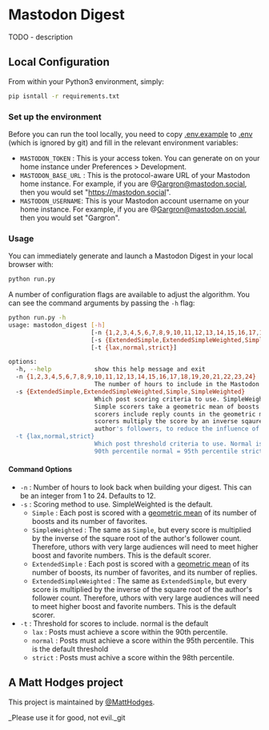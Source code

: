 # Mastodon Digest

TODO - description

## Local Configuration

From within your Python3 environment, simply:

```sh
pip isntall -r requirements.txt
```

### Set up the environment

Before you can run the tool locally, you need to copy [.env.example](./.env.example) to [.env](./.env) (which is ignored by git) and fill in the relevant environment variables:
 - `MASTODON_TOKEN` : This is your access token. You can generate on on your home instance under Preferences > Development.
 - `MASTODON_BASE_URL` : This is the protocol-aware URL of your Mastodon home instance. For example, if you are @Gargron@mastodon.social, then you would set "https://mastodon.social".
 - `MASTODON_USERNAME`: This is your Mastodon account username on your home instance. For example, if you are @Gargron@mastodon.social, then you would set "Gargron".

### Usage

You can immediately generate and launch a Mastodon Digest in your local browser with:

```sh
python run.py
```

A number of configuration flags are available to adjust the algorithm. You can see the command arguments by passing the `-h` flag:

```sh
python run.py -h
usage: mastodon_digest [-h]
                       [-n {1,2,3,4,5,6,7,8,9,10,11,12,13,14,15,16,17,18,19,20,21,22,23,24}]
                       [-s {ExtendedSimple,ExtendedSimpleWeighted,Simple,SimpleWeighted}]
                       [-t {lax,normal,strict}]

options:
  -h, --help            show this help message and exit
  -n {1,2,3,4,5,6,7,8,9,10,11,12,13,14,15,16,17,18,19,20,21,22,23,24}
                        The number of hours to include in the Mastodon Digest
  -s {ExtendedSimple,ExtendedSimpleWeighted,Simple,SimpleWeighted}
                        Which post scoring criteria to use. SimpleWeighted is the default.
                        Simple scorers take a geometric mean of boosts and favs. Extended
                        scorers include reply counts in the geometric mean. Weighted
                        scorers multiply the score by an inverse sqaure root of the
                        author's followers, to reduce the influence of large accounts.
  -t {lax,normal,strict}
                        Which post threshold criteria to use. Normal is the default. lax =
                        90th percentile normal = 95th percentile strict = 98th percentile
```

#### Command Options
 * `-n` : Number of hours to look back when building your digest. This can be an integer from 1 to 24. Defaults to 12.
 * `-s` : Scoring method to use. SimpleWeighted is the default.
   - `Simple` : Each post is scored with a [geometric mean](https://en.wikipedia.org/wiki/Geometric_mean) of its number of boosts and its number of favorites.
   - `SimpleWeighted` : The same as `Simple`, but every score is multiplied by the inverse of the square root of the author's follower count. Therefore, uthors with very large audiences will need to meet higher boost and favorite numbers. This is the default scorer.
   - `ExtendedSimple` : Each post is scored with a [geometric mean](https://en.wikipedia.org/wiki/Geometric_mean) of its number of boosts, its number of favorites, and its number of replies.
   - `ExtendedSimpleWeighted` : The same as `ExtendedSimple`, but every score is multiplied by the inverse of the square root of the author's follower count. Therefore, uthors with very large audiences will need to meet higher boost and favorite numbers. This is the default scorer.
* `-t` : Threshold for scores to include. normal is the default
  - `lax` : Posts must achieve a score within the 90th percentile.
  - `normal` : Posts must achieve a score within the 95th percentile. This is the default threshold
  - `strict` : Posts must achive a score within the 98th percentile.

## A Matt Hodges project

This project is maintained by [@MattHodges](https://mastodon.social/@MattHodges).

_Please use it for good, not evil._git
